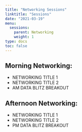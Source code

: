 ```yaml
---
title: "Networking Sessions"
linktitle: "Sessions"
date: "2021-03-19"
menu:
  sessions:
    parent: Networking
    weight: 1
type: docs
toc: false
---
```


## Morning Networking:
* NETWORKING TITLE 1
* NETWORKING TITLE 2
* AM DATA BLITZ BREAKOUT

## Afternoon Networking:
* NETWORKING TITLE 1
* NETWORKING TITLE 2
* PM DATA BLITZ BREAKOUT
